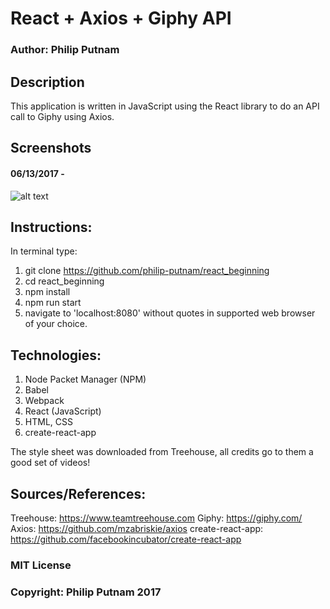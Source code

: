 # React + Axios + Giphy API

### Author: Philip Putnam

## Description

This application is written in JavaScript using the React library to do an API call to Giphy using Axios.

## Screenshots

#### 06/13/2017 -
![alt text]()

## Instructions:

In terminal type:

1. git clone https://github.com/philip-putnam/react_beginning
2. cd react_beginning
3. npm install
4. npm run start
5. navigate to 'localhost:8080' without quotes in supported web browser of your choice.

## Technologies:

1. Node Packet Manager (NPM)
2. Babel
3. Webpack
4. React (JavaScript)
5. HTML, CSS
6. create-react-app

The style sheet was downloaded from Treehouse, all credits go to them a good set of videos!

## Sources/References:

Treehouse: https://www.teamtreehouse.com
Giphy: https://giphy.com/
Axios: https://github.com/mzabriskie/axios
create-react-app: https://github.com/facebookincubator/create-react-app

### MIT License

### Copyright: Philip Putnam 2017
